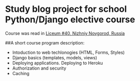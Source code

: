 Study blog project for school Python/Django elective course
===========================================================

Course was read in [Liceum #40, Nizhniy Novgorod, Russia](http://www.lic40nn.edusite.ru/ "Liceum 40 website")

##A short course program description:
* Intoduction to web techlonogies (HTML, Forms, Styles)
* Django basics (templates, models, views)
* Deploying applications. Deploying to Heroku
* Authorization and security
* Caching

